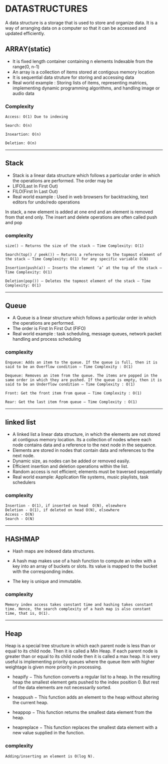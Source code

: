# DATASTRUCTURES

A data structure is a storage that is used to store and organize data. It is a way of arranging data on a computer so that it can be accessed and updated efficiently.

## ARRAY(static)
- It is fixed length container containing n elements Indexable from the range(0, n-1)
- An array is a collection of items stored at contigous memory location
- It is sequential data struture for storing and accessing data
- Real world example : Storing lists of items, representing matrices, implementing dynamic programming algorithms, and handling image or audio data

### Complexity

    Access: O(1) Due to indexing

    Search: O(n) 

    Inseartion: O(n)

    Deletion: O(n)

---

## Stack

- Stack is a linear data structure which follows a particular order in which the operations are performed. The order may be 
- LIFO(Last In First Out) 
- FILO(First In Last Out)
- Real world example : Used in web browsers for backtracking, text editors for undo/redo operations

In stack, a new element is added at one end and an element is removed from that end only. The insert and delete operations are often called push and pop

### complexity

    size() – Returns the size of the stack – Time Complexity: O(1)

    Search(top() / peek()) – Returns a reference to the topmost element of the stack – Time Complexity: O(1) for any specific variable O(N)

    Insertion(push(a)) – Inserts the element ‘a’ at the top of the stack – Time Complexity: O(1)

    Deletion(pop()) – Deletes the topmost element of the stack – Time Complexity: O(1)


---


## Queue

- A Queue is a linear structure which follows a particular order in which the operations are performed. 
- The order is First In First Out (FIFO)
- Real world example : task scheduling, message queues, network packet handling and process scheduling

### complexity

    Enqueue: Adds an item to the queue. If the queue is full, then it is said to be an Overflow condition – Time Complexity : O(1)

    Dequeue: Removes an item from the queue. The items are popped in the same order in which they are pushed. If the queue is empty, then it is said to be an Underflow condition – Time Complexity : O(1)

    Front: Get the front item from queue – Time Complexity : O(1)

    Rear: Get the last item from queue – Time Complexity : O(1)

---

## linked list

- A linked list a linear data structure, in which the elements are not stored at contigous memory location. Its a collection of nodes where each node contains data and a reference to the next node in the sequence.
- Elements are stored in nodes that contain data and references to the next node.
- Dynamic size, as nodes can be added or removed easily.
- Efficient insertion and deletion operations within the list.
- Random access is not efficient; elements must be traversed sequentially
- Real world example: Application file systems, music playlists, task schedulers

### complexity

    Insertion - O(1), if inserted on head  O(N), elsewhere
    Deletion - O(1), if deleted on head O(N), elsewhere
    Access - O(N)
    Search - O(N)

---

## HASHMAP
- Hash maps are indexed data structures. 

- A hash map makes use of a hash function to compute an index with a key into an array of buckets or slots. Its value is mapped to the bucket with the corresponding index. 

- The key is unique and immutable.

### complexity

    Memory index access takes constant time and hashing takes constant time. Hence, the search complexity of a hash map is also constant time, that is, O(1).
    
---
## Heap
Heap is a special tree structure in which each parent node is less than or equal to its child node. Then it is called a Min Heap. If each parent node is greater than or equal to its child node then it is called a max heap. It is very useful is implementing priority queues where the queue item with higher weightage is given more priority in processing.

- heapify − This function converts a regular list to a heap. In the resulting heap the smallest element gets pushed to the index position 0. But rest of the data elements are not necessarily sorted.

- heappush − This function adds an element to the heap without altering the current heap.

- heappop − This function returns the smallest data element from the heap.

- heapreplace − This function replaces the smallest data element with a new value supplied in the function.

### complexity

    Adding/inserting an element is O(log N).
